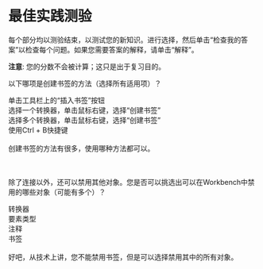 # 最佳实践测验

每个部分均以测验结束，以测试您的新知识。进行选择，然后单击“检查我的答案”以检查每个问题。如果您需要答案的解释，请单击“解释”。

**注意**: 您的分数不会被计算；这只是出于复习目的。

<quiz name="">
  <question multiple>
    <p>
      以下哪项是创建书签的方法（选择所有适用项）？
    </p>
    <answer correct>单击工具栏上的“插入书签”按钮</answer><br>
    <answer correct>选择一个转换器，单击鼠标右键，选择“创建书签”</answer><br>
    <answer correct>选择多个转换器，单击鼠标右键，选择“创建书签”</answer><br>
    <answer correct>使用Ctrl + B快捷键</answer><br><br>
    </span>
    <explanation>创建书签的方法有很多，使用哪种方法都可以。</explanation>
  </question><br><br><br>

  <question multiple>
    <p>
      除了连接以外，还可以禁用其他对象。您是否可以挑选出可以在Workbench中禁用的哪些对象（可能有多个）？
    </p>
    <answer correct>转换器</answer><br>
    <answer correct>要素类型</answer><br>
    <answer>注释</answer><br>
    <answer>书签</answer><br><br>
    <explanation>好吧，从技术上讲，您不能禁用书签，但是可以选择禁用其中的所有对象。</explanation>
  </question>
</quiz>
